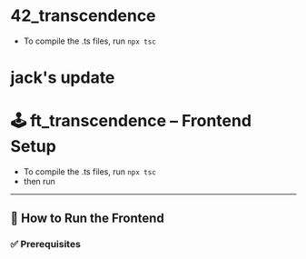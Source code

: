 # 42_transcendence

- To compile the .ts files, run `npx tsc`


# jack's update

# 🕹️ ft_transcendence – Frontend Setup

- To compile the .ts files, run `npx tsc`
- then run 
---

## 🚀 How to Run the Frontend

### ✅ Prerequisites

